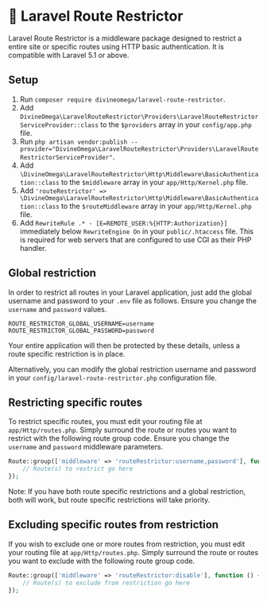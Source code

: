 # 🚫 Laravel Route Restrictor

Laravel Route Restrictor is a middleware package designed to restrict a entire site or specific routes using HTTP basic authentication. It is compatible with Laravel 5.1 or above.

## Setup

1. Run `composer require divineomega/laravel-route-restrictor`.
2. Add `DivineOmega\LaravelRouteRestrictor\Providers\LaravelRouteRestrictorServiceProvider::class` to the `$providers` array in your `config/app.php` file.
3. Run `php artisan vendor:publish --provider="DivineOmega\LaravelRouteRestrictor\Providers\LaravelRouteRestrictorServiceProvider"`.
4. Add `\DivineOmega\LaravelRouteRestrictor\Http\Middleware\BasicAuthentication::class` to the `$middleware` array in your `app/Http/Kernel.php` file.
5. Add `'routeRestrictor' => \DivineOmega\LaravelRouteRestrictor\Http\Middleware\BasicAuthentication::class` to the `$routeMiddleware` array in your `app/Http/Kernel.php` file.
6. Add `RewriteRule .* - [E=REMOTE_USER:%{HTTP:Authorization}]` immediately below `RewriteEngine On` in your `public/.htaccess` file. This is required for web servers that are configured to use CGI as their PHP handler.

## Global restriction

In order to restrict all routes in your Laravel application, just add the global username and password to your `.env` file as follows. Ensure you change the `username` and `password` values.

```
ROUTE_RESTRICTOR_GLOBAL_USERNAME=username
ROUTE_RESTRICTOR_GLOBAL_PASSWORD=password
```

Your entire application will then be protected by these details, unless a route specific restriction is in place.

Alternatively, you can modify the global restriction username and password in your `config/laravel-route-restrictor.php` configuration file.

## Restricting specific routes

To restrict specific routes, you must edit your routing file at `app/Http/routes.php`. Simply surround the route or routes you want to restrict with the following route group code. Ensure you change the `username` and `password` middleware parameters.

```php
Route::group(['middleware' => 'routeRestrictor:username,password'], function () {
    // Route(s) to restrict go here
});
```

Note: If you have both route specific restrictions and a global restriction, both will work, but route specific restrictions will take priority.

## Excluding specific routes from restriction

If you wish to exclude one or more routes from restriction, you must edit your routing file at `app/Http/routes.php`. Simply surround the route or routes you want to exclude with the following route group code.

```php
Route::group(['middleware' => 'routeRestrictor:disable'], function () {
    // Route(s) to exclude from restriction go here
});
```
